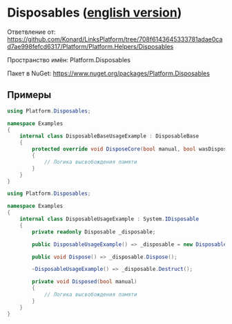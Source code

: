 # Disposables ([english version](https://github.com/LinksPlatform/Disposables/blob/master/README.md))

Ответвление от: https://github.com/Konard/LinksPlatform/tree/708f6143645333781adae0cad7ae998fefcd6317/Platform/Platform.Helpers/Disposables

Пространство имён: Platform.Disposables

Пакет в NuGet: https://www.nuget.org/packages/Platform.Disposables

## Примеры

```C#
using Platform.Disposables;

namespace Examples
{
    internal class DisposableBaseUsageExample : DisposableBase
    {
        protected override void DisposeCore(bool manual, bool wasDisposed)
        {
            // Логика высвобождения памяти
        }
    }
}
```

```C#
using Platform.Disposables;

namespace Examples
{
    internal class DisposableUsageExample : System.IDisposable
    {
        private readonly Disposable _disposable;

        public DisposableUsageExample() => _disposable = new Disposable(Disposed);

        public void Dispose() => _disposable.Dispose();

        ~DisposableUsageExample() => _disposable.Destruct();

        private void Disposed(bool manual)
        {
            // Логика высвобождения памяти
        }
    }
}
```

